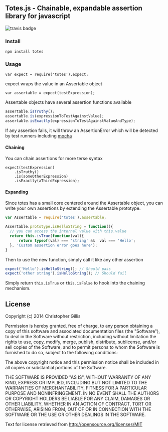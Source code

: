 ## Totes.js - Chainable, expandable assertion library for javascript

![travis badge](https://travis-ci.org/z3roshot/totes.svg?branch=dev)

### Install

`npm install totes`

### Usage

`var expect = require('totes').expect;`

expect wraps the value in an Assertable object

`var assertable = expect(testExpression);`

Assertable objects have several assertion functions available

```javascript
assertable.isTruthy();
assertable.is(expressionToTestAgainstValue);
assertable.isExactly(expressionToTestAgainstValueAndType);
```

If any assertion fails, it will throw an AssertionError which will be detected by test runners including [mocha](https://github.com/visionmedia/mocha)

#### Chaining

You can chain assertions for more terse syntax

```
expect(testExpression)
    .isTruthy()
    .is(someOtherExpression)
    .isExactly(aThirdExpression);
```

#### Expanding

Since totes has a small core centered around the Assertable object, you can write your own assertions by extending the Assertable prototype.

```javascript
var Assertable = require('totes').assertable;

Assertable.prototype.isHelloString = function(){
  // you can access the internal value with this.value
  return this.isTrue(function(val){
      return typeof(val) === 'string' &&  val === 'Hello';
  }, 'Custom assertion error goes here');
}
```

Then to use the new function, simply call it like any other assertion

```javascript
expect('Hello').isHelloString(); // Should pass
expect('other string').isHelloString(); // Should fail
```

Simply return `this.isTrue` or `this.isFalse` to hook into the chaining mechanism.

## License

Copyright (c) 2014 Christopher Gillis

Permission is hereby granted, free of charge, to any person obtaining a copy
of this software and associated documentation files (the "Software"), to deal
in the Software without restriction, including without limitation the rights
to use, copy, modify, merge, publish, distribute, sublicense, and/or sell
copies of the Software, and to permit persons to whom the Software is
furnished to do so, subject to the following conditions:

The above copyright notice and this permission notice shall be included in
all copies or substantial portions of the Software.

THE SOFTWARE IS PROVIDED "AS IS", WITHOUT WARRANTY OF ANY KIND, EXPRESS OR
IMPLIED, INCLUDING BUT NOT LIMITED TO THE WARRANTIES OF MERCHANTABILITY,
FITNESS FOR A PARTICULAR PURPOSE AND NONINFRINGEMENT. IN NO EVENT SHALL THE
AUTHORS OR COPYRIGHT HOLDERS BE LIABLE FOR ANY CLAIM, DAMAGES OR OTHER
LIABILITY, WHETHER IN AN ACTION OF CONTRACT, TORT OR OTHERWISE, ARISING FROM,
OUT OF OR IN CONNECTION WITH THE SOFTWARE OR THE USE OR OTHER DEALINGS IN
THE SOFTWARE.

Text for license retrieved from http://opensource.org/licenses/MIT
